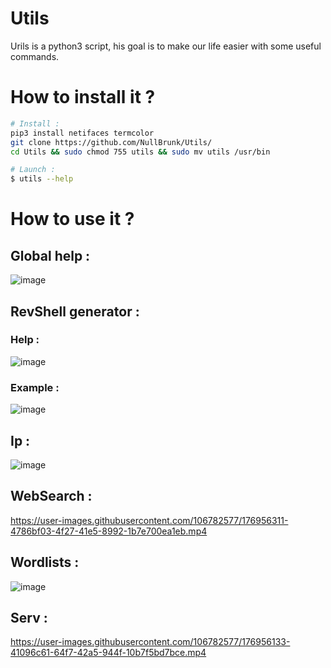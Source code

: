 # Utils
Urils is a python3 script, his goal is to make our life easier with some useful commands.

# How to install it ?

```bash
# Install : 
pip3 install netifaces termcolor
git clone https://github.com/NullBrunk/Utils/
cd Utils && sudo chmod 755 utils && sudo mv utils /usr/bin

# Launch :
$ utils --help 
```

# How to use it ? 

## Global help :

![image](https://user-images.githubusercontent.com/106782577/176953467-032e1ff0-b3fe-4c35-82bb-8f2b5885f185.png)

## RevShell generator :




### Help :

![image](https://user-images.githubusercontent.com/106782577/176953560-34d9e058-5e46-4bd5-a624-b023215608ee.png)

### Example :

![image](https://user-images.githubusercontent.com/106782577/176953904-85a027c1-3171-4890-92ce-021fffc0dd47.png)


## Ip :

![image](https://user-images.githubusercontent.com/106782577/176953789-80c2ac59-a59c-4639-a70b-3b085c49c3df.png)

## WebSearch :


https://user-images.githubusercontent.com/106782577/176956311-4786bf03-4f27-41e5-8992-1b7e700ea1eb.mp4


## Wordlists :

![image](https://user-images.githubusercontent.com/106782577/176955481-3685079d-49c1-4c1c-8e86-338fe6070421.png)

## Serv :

https://user-images.githubusercontent.com/106782577/176956133-41096c61-64f7-42a5-944f-10b7f5bd7bce.mp4







